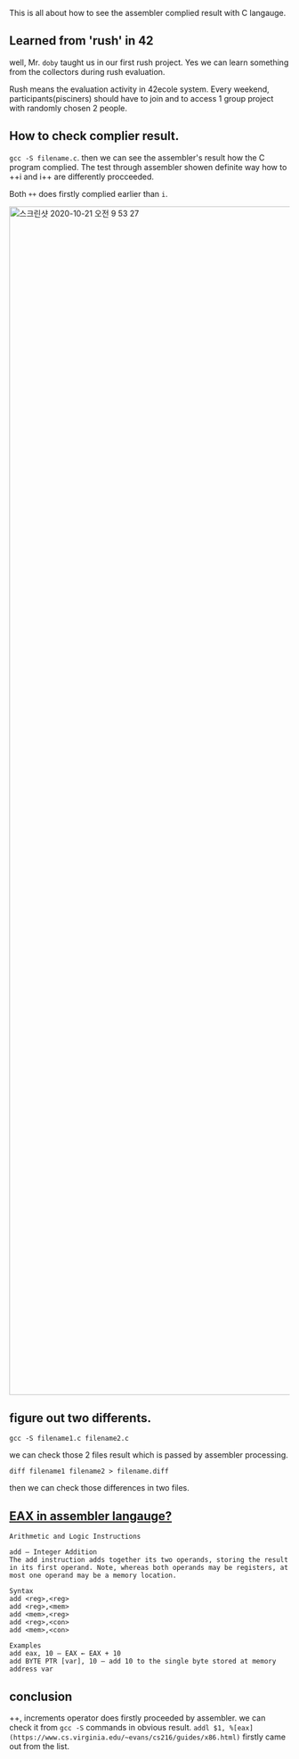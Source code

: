 This is all about how to see the assembler complied result with C langauge.

## Learned from 'rush' in 42

well, Mr. `doby` taught us in our first rush project. 
Yes we can learn something from the collectors during rush evaluation.

Rush means the evaluation activity in 42ecole system.
Every weekend, participants(pisciners) should have to join and to access 1 group project with randomly chosen 2 people.

## How to check complier result.

`gcc -S filename.c`. then we can see the assembler's result how the C program complied.
The test through assembler showen definite way how to ++i and i++ are differently procceeded.

Both `++` does firstly complied earlier than `i`.


<img width="2133" alt="스크린샷 2020-10-21 오전 9 53 27" src="httpimages.githubusercontent.com/35059428/96659974-5a350600-1383-11eb-933e-ad9cbf905ee7.png">

## figure out two differents.

`gcc -S filename1.c filename2.c`

we can check those 2 files result which is passed by assembler processing.

`diff filename1 filename2 > filename.diff`

then we can check those differences in two files.

## [EAX in assembler langauge?](https://www.cs.virginia.edu/~evans/cs216/guides/x86.html)

```
Arithmetic and Logic Instructions

add — Integer Addition
The add instruction adds together its two operands, storing the result in its first operand. Note, whereas both operands may be registers, at most one operand may be a memory location.

Syntax
add <reg>,<reg>
add <reg>,<mem>
add <mem>,<reg>
add <reg>,<con>
add <mem>,<con>

Examples
add eax, 10 — EAX ← EAX + 10
add BYTE PTR [var], 10 — add 10 to the single byte stored at memory address var
```


## conclusion

++, increments operator does firstly proceeded by assembler. 
we can check it from `gcc -S` commands in obvious result. `addl $1, %[eax](https://www.cs.virginia.edu/~evans/cs216/guides/x86.html)` firstly came out from the list.

